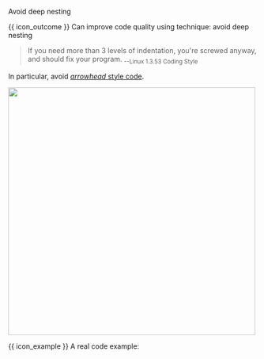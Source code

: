 <span id="title">Avoid deep nesting</span>

<span id="prereqs"></span>

<span id="outcomes">{{ icon_outcome }} Can improve code quality using technique: avoid deep nesting </span>

<div id="body">

>If you need more than 3 levels of indentation, you're screwed anyway, and should fix your program. <sub>--Linux 1.3.53 Coding Style</sub>

In particular, avoid [_arrowhead_ style code](https://blog.codinghorror.com/flattening-arrow-code/).

<img src="{{baseUrl}}/codeQuality/maximiseReadability/basic/avoidDeepNesting/images/arrowheadStyle.png" width="500" />
<p/>

<box>

{{ icon_example }} A real code example:

<div class="alt-java">
  <include src="../../introduction/example-java.md" />
</div>
<div class="alt-python">
  <include src="../../introduction/example-python.md" />
</div>

</box>

</div>

<div id="extras">
</div>
